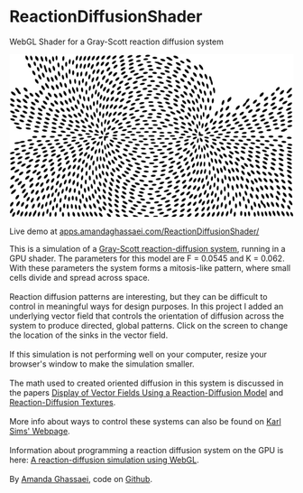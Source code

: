 # ReactionDiffusionShader
WebGL Shader for a Gray-Scott reaction diffusion system

<img src="reactiondiff.jpg"/>

Live demo at <a href="http://apps.amandaghassaei.com/ReactionDiffusionShader/" target="_blank">apps.amandaghassaei.com/ReactionDiffusionShader/</a>

This is a simulation of a <a href="https://en.wikipedia.org/wiki/Reaction%E2%80%93diffusion_system" target="_blank">Gray-Scott reaction-diffusion system</a>, running in a GPU shader.
The parameters for this model are F = 0.0545 and K = 0.062. With these parameters the system forms a mitosis-like pattern, where small cells divide and spread across space.<br/><br/>
Reaction diffusion patterns are interesting, but they can be difficult to control in meaningful ways for design purposes.
In this project I added an underlying vector field that controls the orientation of diffusion across the system to produce directed, global patterns.
Click on the screen to change the location of the sinks in the vector field.<br/>
<br/>
If this simulation is not performing well on your computer, resize your browser's window to make the simulation smaller.<br/><br/>
The math used to created oriented diffusion in this system is discussed in the papers <a href="https://www.sci.utah.edu/publications/SCITechReports/UUSCI-2003-002.pdf" target="_blank">Display of Vector Fields Using a Reaction-Diffusion Model</a>
and <a href="http://www.cs.cmu.edu/~jkh/462_s07/reaction_diffusion.pdf" target="_blank">Reaction-Diffusion Textures</a>.<br/><br/>
More info about ways to control these systems can also be found on <a href="http://www.karlsims.com/rd.html" target="_blank">Karl Sims' Webpage</a>.<br/><br/>
Information about programming a reaction diffusion system on the GPU is here: <a href="https://bl.ocks.org/robinhouston/ed597847175cf692ecce" target="_blank">A reaction-diffusion simulation using WebGL</a>.
<br/><br/>
By <a href="http://www.amandaghassaei.com/" target="_blank">Amanda Ghassaei</a>, code on <a href="https://github.com/amandaghassaei/ReactionDiffusionShader" target="_blank">Github</a>.
                
